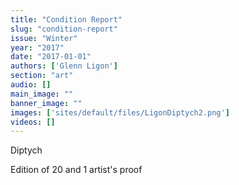 ```yaml
---
title: "Condition Report"
slug: "condition-report"
issue: "Winter"
year: "2017"
date: "2017-01-01"
authors: ['Glenn Ligon']
section: "art"
audio: []
main_image: ""
banner_image: ""
images: ['sites/default/files/LigonDiptych2.png']
videos: []
---
```

Diptych

 Edition of 20 and 1 artist's proof


